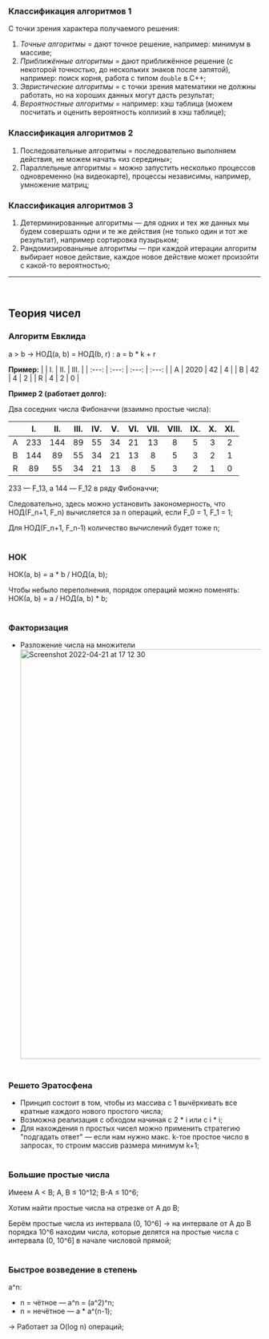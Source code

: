 ### Классификация алгоритмов 1

С точки зрения характера получаемого решения:

1. _Точные алгоритмы_ = дают точное решение, например: минимум в массиве;
2. _Приближённые алгоритмы_ = дают приближённое решение (с некоторой точностью, до нескольких знаков после запятой), например: поиск корня, работа с типом `double` в С++; 
3. _Эвристические алгоритмы_ = с точки зрения математики не должны работать, но на хороших данных могут дасть результат;
4. _Вероятностные алгоритмы_ = например: хэш таблица (можем посчитать и оценить вероятность коллизий в хэш таблице);

### Классификация алгоритмов 2

1. Последовательные алгоритмы = последовательно выполняем действия, не можем начать «из середины»;
2. Параллельные алгоритмы = можно запустить несколько процессов одновременно (на видеокарте), процессы независимы, например, умножение матриц;

### Классификация алгоритмов 3

1. Детерминированные алгоритмы — для одних и тех же данных мы будем совершать одни и те же действия (не только один и тот же результат), например сортировка пузырьком;
2. Рандомизированыные алгоритмы — при каждой итерации алгоритм выбирает новое действие, каждое новое действие может произойти с какой-то вероятностью;

<hr>  
<br>

## Теория чисел

### Алгоритм Евклида
a > b -> НОД(а, b) = НОД(b, r) : a = b * k + r

**Пример:**
| | I. | II. | III. |
| :---: | :---: | :---: | :---: |
| A | 2020 | 42 | 4 |
| B | 42 | 4 | 2 |
| R | 4 | 2 | 0 |

**Пример 2 (работает долго):**

Два соседних числа Фибоначчи (взаимно простые числа):

| | I. | II. | III. | IV. |  V. |  VI. |  VII. | VIII. | IX. | X. | XI. |
| :---: | :---: | :---: | :---: | :---: | :---: | :---: | :---: | :---: | :---: | :---: | :---: | 
| A | 233 | 144 | 89 | 55 | 34 | 21 | 13 | 8 | 5 | 3 | 2 |
| B | 144 | 89 | 55 | 34 | 21 | 13 | 8 | 5 | 3 | 2 | 1 |
| R | 89 | 55 | 34 | 21 | 13 | 8 | 5 | 3 | 2 | 1 | 0 |

233 — F_13, а 144 — F_12 в ряду Фибоначчи;

Следовательно, здесь можно установить закономерность, что НОД(F_n+1, F_n) вычисляется за n операций, если F_0 = 1, F_1 = 1;

Для НОД(F_n+1, F_n-1) количество вычислений будет тоже n;
<br></br>
### НОК
НОК(a, b) = a * b / НОД(a, b);

Чтобы небыло переполнения, порядок операций можно поменять: НОК(a, b) = a / НОД(a, b) * b;
<br></br>
### Факторизация
- Разложение числа на множители
<img width="818" alt="Screenshot 2022-04-21 at 17 12 30" src="https://user-images.githubusercontent.com/101647250/164489613-9bace059-afac-4659-9758-c3cd4e3508a8.png"><br></br>

### Решето Эратосфена
- Принцип состоит в том, чтобы из массива с 1 вычёркивать все кратные каждого нового простого числа;
- Возможна реализация с обходом начиная с 2 * i или с i * i;
- Для нахождения n простых чисел можно применить стратегию "подгадать ответ" — если нам нужно макс. k-тое простое число в запросах, то строим массив размера минимум k+1;
<br></br>
### Большие простые числа
Имеем A < B; A, B ≤ 10^12; B-A ≤ 10^6;

Хотим найти простые числа на отрезке от A до B;

Берём простые числа из интервала (0, 10^6] → на интервале от А до B порядка 10^6 находим числа, которые делятся на простые числа с интервала (0, 10^6] в начале числовой прямой;
<br></br>
### Быстрое возведение в степень
a^n:

- n = чётное — a^n = (a^2)^n;
- n = нечётное — a * a^(n-1);

→ Работает за O(log n) операций;


